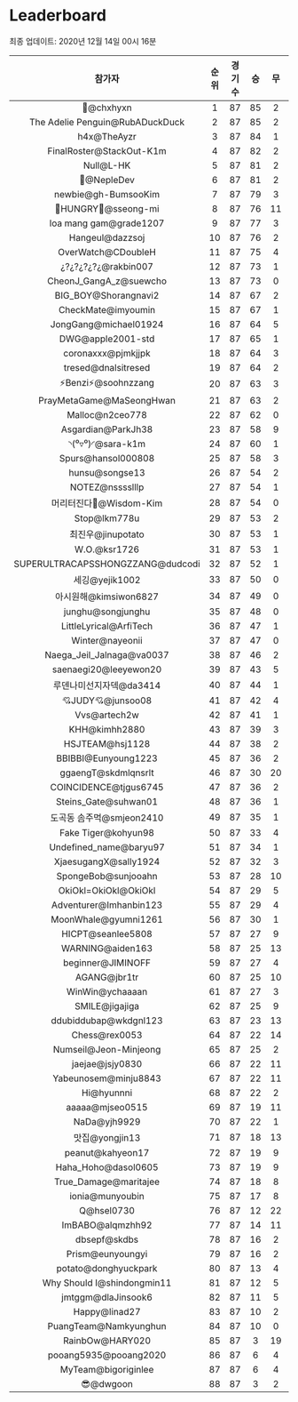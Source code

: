 # Leaderboard
최종 업데이트: 2020년 12월 14일 00시 16분




| 참가자 | 순위 | 경기수 | 승 | 무 | 패 | 승점 |
|:---:|:---:|:---:|:---:|:---:|:---:|:---:|
| 👑@chxhyxn | 1 | 87 | 85 | 2 | 0 | 257 |
| The Adelie Penguin@RubADuckDuck | 2 | 87 | 85 | 2 | 0 | 257 |
| h4x@TheAyzr | 3 | 87 | 84 | 1 | 2 | 253 |
| FinalRoster@StackOut-K1m | 4 | 87 | 82 | 2 | 3 | 248 |
| Null@L-HK | 5 | 87 | 81 | 2 | 4 | 245 |
| 🥈@NepleDev | 6 | 87 | 81 | 2 | 4 | 245 |
| newbie@gh-BumsooKim | 7 | 87 | 79 | 3 | 5 | 240 |
| 🍗HUNGRY🍗@sseong-mi | 8 | 87 | 76 | 11 | 0 | 239 |
| loa mang gam@grade1207 | 9 | 87 | 77 | 3 | 7 | 234 |
| Hangeul@dazzsoj | 10 | 87 | 76 | 2 | 9 | 230 |
| OverWatch@CDoubleH | 11 | 87 | 75 | 4 | 8 | 229 |
| ¿?¿?¿?¿?¿@rakbin007 | 12 | 87 | 73 | 1 | 13 | 220 |
| CheonJ_GangA_z@suewcho | 13 | 87 | 73 | 0 | 14 | 219 |
| BIG_BOY@Shorangnavi2 | 14 | 87 | 67 | 2 | 18 | 203 |
| CheckMate@imyoumin | 15 | 87 | 67 | 1 | 19 | 202 |
| JongGang@michael01924 | 16 | 87 | 64 | 5 | 18 | 197 |
| DWG@apple2001-std | 17 | 87 | 65 | 1 | 21 | 196 |
| coronaxxx@pjmkjjpk | 18 | 87 | 64 | 3 | 20 | 195 |
| tresed@dnalsitresed | 19 | 87 | 64 | 2 | 21 | 194 |
| ⚡Benzi⚡@soohnzzang | 20 | 87 | 63 | 3 | 21 | 192 |
| PrayMetaGame@MaSeongHwan | 21 | 87 | 63 | 2 | 22 | 191 |
| Malloc@n2ceo778 | 22 | 87 | 62 | 0 | 25 | 186 |
| Asgardian@ParkJh38 | 23 | 87 | 58 | 9 | 20 | 183 |
| ◝(⁰▿⁰)◜@sara-k1m | 24 | 87 | 60 | 1 | 26 | 181 |
| Spurs@hansol000808 | 25 | 87 | 58 | 3 | 26 | 177 |
| hunsu@songse13 | 26 | 87 | 54 | 2 | 31 | 164 |
| NOTEZ@nsssslllp | 27 | 87 | 54 | 1 | 32 | 163 |
| 머리터진다🤯@Wisdom-Kim | 28 | 87 | 54 | 0 | 33 | 162 |
| Stop@lkm778u | 29 | 87 | 53 | 2 | 32 | 161 |
| 최진우@jinupotato | 30 | 87 | 53 | 1 | 33 | 160 |
| W.O.@ksr1726 | 31 | 87 | 53 | 1 | 33 | 160 |
| SUPERULTRACAPSSHONGZZANG@dudcodi | 32 | 87 | 52 | 1 | 34 | 157 |
| 세깅@yejik1002 | 33 | 87 | 50 | 0 | 37 | 150 |
| 아시원해@kimsiwon6827 | 34 | 87 | 49 | 0 | 38 | 147 |
| junghu@songjunghu | 35 | 87 | 48 | 0 | 39 | 144 |
| LittleLyrical@ArfiTech | 36 | 87 | 47 | 1 | 39 | 142 |
| Winter@nayeonii | 37 | 87 | 47 | 0 | 40 | 141 |
| Naega_Jeil_Jalnaga@va0037 | 38 | 87 | 46 | 2 | 39 | 140 |
| saenaegi20@leeyewon20 | 39 | 87 | 43 | 5 | 39 | 134 |
| 루덴나미선지자덱@da3414 | 40 | 87 | 44 | 1 | 42 | 133 |
| 💘JUDY💘@junsoo08 | 41 | 87 | 42 | 4 | 41 | 130 |
| Vvs@artech2w | 42 | 87 | 41 | 1 | 45 | 124 |
| KHH@kimhh2880 | 43 | 87 | 39 | 3 | 45 | 120 |
| HSJTEAM@hsj1128 | 44 | 87 | 38 | 2 | 47 | 116 |
| BBIBBI@Eunyoung1223 | 45 | 87 | 36 | 2 | 49 | 110 |
| ggaengT@skdmlqnsrlt | 46 | 87 | 30 | 20 | 37 | 110 |
| COINCIDENCE@tjgus6745 | 47 | 87 | 36 | 2 | 49 | 110 |
| Steins_Gate@suhwan01 | 48 | 87 | 36 | 1 | 50 | 109 |
| 도곡동 솜주먹@smjeon2410 | 49 | 87 | 35 | 1 | 51 | 106 |
| Fake Tiger@kohyun98 | 50 | 87 | 33 | 4 | 50 | 103 |
| Undefined_name@baryu97 | 51 | 87 | 34 | 1 | 52 | 103 |
| XjaesugangX@sally1924 | 52 | 87 | 32 | 3 | 52 | 99 |
| SpongeBob@sunjooahn | 53 | 87 | 28 | 10 | 49 | 94 |
| OkiOkl=OkiOkl@OkiOkl | 54 | 87 | 29 | 5 | 53 | 92 |
| Adventurer@Imhanbin123 | 55 | 87 | 29 | 4 | 54 | 91 |
| MoonWhale@gyumni1261 | 56 | 87 | 30 | 1 | 56 | 91 |
| HICPT@seanlee5808 | 57 | 87 | 27 | 9 | 51 | 90 |
| WARNING@aiden163 | 58 | 87 | 25 | 13 | 49 | 88 |
| beginner@JIMINOFF | 59 | 87 | 27 | 4 | 56 | 85 |
| AGANG@jbr1tr | 60 | 87 | 25 | 10 | 52 | 85 |
| WinWin@ychaaaan | 61 | 87 | 27 | 3 | 57 | 84 |
| SMILE@jigajiga | 62 | 87 | 25 | 9 | 53 | 84 |
| ddubiddubap@wkdgnl123 | 63 | 87 | 23 | 13 | 51 | 82 |
| Chess@rex0053 | 64 | 87 | 22 | 14 | 51 | 80 |
| Numseil@Jeon-Minjeong | 65 | 87 | 25 | 2 | 60 | 77 |
| jaejae@jsjy0830 | 66 | 87 | 22 | 11 | 54 | 77 |
| Yabeunosem@minju8843 | 67 | 87 | 22 | 11 | 54 | 77 |
| Hi@hyunnni | 68 | 87 | 22 | 2 | 63 | 68 |
| aaaaa@mjseo0515 | 69 | 87 | 19 | 11 | 57 | 68 |
| NaDa@yjh9929 | 70 | 87 | 22 | 1 | 64 | 67 |
| 맛집@yongjin13 | 71 | 87 | 18 | 13 | 56 | 67 |
| peanut@kahyeon17 | 72 | 87 | 19 | 9 | 59 | 66 |
| Haha_Hoho@dasol0605 | 73 | 87 | 19 | 9 | 59 | 66 |
| True_Damage@maritajee | 74 | 87 | 18 | 8 | 61 | 62 |
| ionia@munyoubin | 75 | 87 | 17 | 8 | 62 | 59 |
| Q@hsel0730 | 76 | 87 | 12 | 22 | 53 | 58 |
| ImBABO@alqmzhh92 | 77 | 87 | 14 | 11 | 62 | 53 |
| dbsepf@skdbs | 78 | 87 | 16 | 2 | 69 | 50 |
| Prism@eunyoungyi | 79 | 87 | 16 | 2 | 69 | 50 |
| potato@donghyuckpark | 80 | 87 | 13 | 4 | 70 | 43 |
| Why Should I@shindongmin11 | 81 | 87 | 12 | 5 | 70 | 41 |
| jmtggm@dlaJinsook6 | 82 | 87 | 11 | 5 | 71 | 38 |
| Happy@linad27 | 83 | 87 | 10 | 2 | 75 | 32 |
| PuangTeam@Namkyunghun | 84 | 87 | 10 | 0 | 77 | 30 |
| RainbOw@HARY020 | 85 | 87 | 3 | 19 | 65 | 28 |
| pooang5935@pooang2020 | 86 | 87 | 6 | 4 | 77 | 22 |
| MyTeam@bigoriginlee | 87 | 87 | 6 | 4 | 77 | 22 |
| 😎@dwgoon | 88 | 87 | 3 | 2 | 82 | 11 |